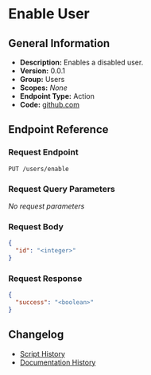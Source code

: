 <!-- BEGIN GENERATED CONTENT -->
# Enable User

## General Information

- **Description:** Enables a disabled user.
- **Version:** 0.0.1
- **Group:** Users
- **Scopes:** _None_
- **Endpoint Type:** Action
- **Code:** [github.com](https://github.com/NangoHQ/integration-templates/tree/main/integrations/metabase/actions/enable-user.ts)


## Endpoint Reference

### Request Endpoint

`PUT /users/enable`

### Request Query Parameters

_No request parameters_

### Request Body

```json
{
  "id": "<integer>"
}
```

### Request Response

```json
{
  "success": "<boolean>"
}
```

## Changelog

- [Script History](https://github.com/NangoHQ/integration-templates/commits/main/integrations/metabase/actions/enable-user.ts)
- [Documentation History](https://github.com/NangoHQ/integration-templates/commits/main/integrations/metabase/actions/enable-user.md)

<!-- END  GENERATED CONTENT -->

